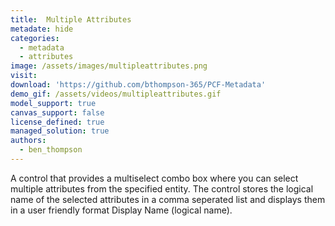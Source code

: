 ```yaml
---
title:  Multiple Attributes
metadate: hide
categories:
  - metadata
  - attributes
image: /assets/images/multipleattributes.png
visit: 
download: 'https://github.com/bthompson-365/PCF-Metadata'
demo_gif: /assets/videos/multipleattributes.gif
model_support: true
canvas_support: false
license_defined: true
managed_solution: true
authors:
  - ben_thompson
---
```

A control that provides a multiselect combo box where you can select multiple attributes from the specified entity. The control stores the logical name of the selected attributes in a comma seperated list and displays them in a user friendly format Display Name (logical name).
